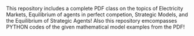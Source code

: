 This repository includes a complete PDF class on the topics of Electricity Markets, Equilibrium of agents in perfect competion, Strategic Models, and the Equilibrium of Strategic Agents! 
Also this repository emcompasses PYTHON codes of the given mathematical model examples from the PDF!
